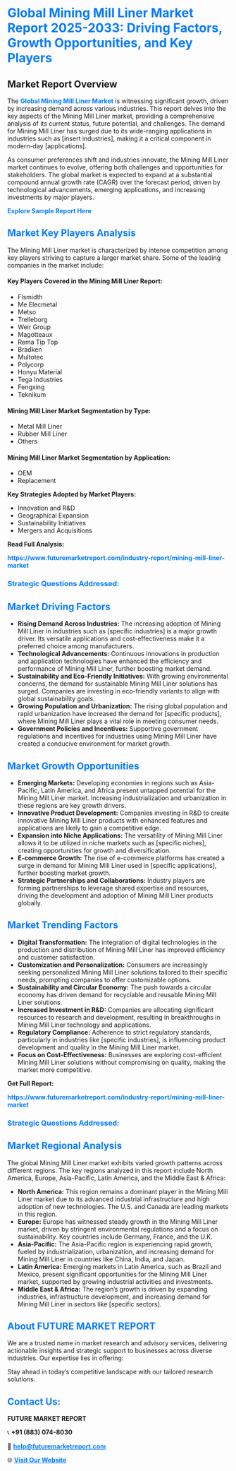 <h1 style="color: #007BFF;">Global Mining Mill Liner Market Report 2025-2033: Driving Factors, Growth Opportunities, and Key Players</h1>

<section id="overview">
<h2>Market Report Overview</h2>
<p>The <a href="https://www.futuremarketreport.com/industry-report/mining-mill-liner-market" style="color: #007BFF; text-decoration: none;"><strong>Global Mining Mill Liner Market</strong></a> is witnessing significant growth, driven by increasing demand across various industries. This report delves into the key aspects of the Mining Mill Liner market, providing a comprehensive analysis of its current status, future potential, and challenges. The demand for Mining Mill Liner has surged due to its wide-ranging applications in industries such as [insert industries], making it a critical component in modern-day [applications].</p>
<p>As consumer preferences shift and industries innovate, the Mining Mill Liner market continues to evolve, offering both challenges and opportunities for stakeholders. The global market is expected to expand at a substantial compound annual growth rate (CAGR) over the forecast period, driven by technological advancements, emerging applications, and increasing investments by major players.</p>
</section>

<section id="overview">
<p><a href="https://www.futuremarketreport.com/request-sample/reportId=40694" style="color: #007BFF; text-decoration: none;"><strong>Explore Sample Report Here</strong></a></p>
</section>

<section id="key-players">
<h2 style="color: #007BFF;">Market Key Players Analysis</h2>
<p>The Mining Mill Liner market is characterized by intense competition among key players striving to capture a larger market share. Some of the leading companies in the market include:</p>
<h4>Key Players Covered in the Mining Mill Liner Report:</h4>
<ul><li>Flsmidth</li><li>Me Elecmetal</li><li>Metso</li><li>Trelleborg</li><li>Weir Group</li><li>Magotteaux</li><li>Rema Tip Top</li><li>Bradken</li><li>Multotec</li><li>Polycorp</li><li>Honyu Material</li><li>Tega Industries</li><li>Fengxing</li><li>Teknikum</li></ul>
<h4>Mining Mill Liner Market Segmentation by Type:</h4>
<ul><li>Metal Mill Liner</li><li>Rubber Mill Liner</li><li>Others</li></ul>

<h4>Mining Mill Liner Market Segmentation by Application:</h4>
<ul><li>OEM</li><li>Replacement</li></ul>
<p><strong>Key Strategies Adopted by Market Players:</strong></p>
<ul>
<li>Innovation and R&D</li>
<li>Geographical Expansion</li>
<li>Sustainability Initiatives</li>
<li>Mergers and Acquisitions</li>
</ul>
</section>

<section>
<p><strong>Read Full Analysis: </strong></p><a href="https://www.futuremarketreport.com/industry-report/mining-mill-liner-market" style="color: #007BFF; text-decoration: none;"><strong>https://www.futuremarketreport.com/industry-report/mining-mill-liner-market</strong></a>
<h3 style="color: #007BFF;">Strategic Questions Addressed:</h3>
</section>

<section id="driving-factors">
<h2 style="color: #007BFF;">Market Driving Factors</h2>
<ul>
<li><strong>Rising Demand Across Industries:</strong> The increasing adoption of Mining Mill Liner in industries such as [specific industries] is a major growth driver. Its versatile applications and cost-effectiveness make it a preferred choice among manufacturers.</li>
<li><strong>Technological Advancements:</strong> Continuous innovations in production and application technologies have enhanced the efficiency and performance of Mining Mill Liner, further boosting market demand.</li>
<li><strong>Sustainability and Eco-Friendly Initiatives:</strong> With growing environmental concerns, the demand for sustainable Mining Mill Liner solutions has surged. Companies are investing in eco-friendly variants to align with global sustainability goals.</li>
<li><strong>Growing Population and Urbanization:</strong> The rising global population and rapid urbanization have increased the demand for [specific products], where Mining Mill Liner plays a vital role in meeting consumer needs.</li>
<li><strong>Government Policies and Incentives:</strong> Supportive government regulations and incentives for industries using Mining Mill Liner have created a conducive environment for market growth.</li>
</ul>
</section>

<section id="growth-opportunities">
<h2 style="color: #007BFF;">Market Growth Opportunities</h2>
<ul>
<li><strong>Emerging Markets:</strong> Developing economies in regions such as Asia-Pacific, Latin America, and Africa present untapped potential for the Mining Mill Liner market. Increasing industrialization and urbanization in these regions are key growth drivers.</li>
<li><strong>Innovative Product Development:</strong> Companies investing in R&D to create innovative Mining Mill Liner products with enhanced features and applications are likely to gain a competitive edge.</li>
<li><strong>Expansion into Niche Applications:</strong> The versatility of Mining Mill Liner allows it to be utilized in niche markets such as [specific niches], creating opportunities for growth and diversification.</li>
<li><strong>E-commerce Growth:</strong> The rise of e-commerce platforms has created a surge in demand for Mining Mill Liner used in [specific applications], further boosting market growth.</li>
<li><strong>Strategic Partnerships and Collaborations:</strong> Industry players are forming partnerships to leverage shared expertise and resources, driving the development and adoption of Mining Mill Liner products globally.</li>
</ul>
</section>

<section id="trending-factors">
<h2 style="color: #007BFF;">Market Trending Factors</h2>
<ul>
<li><strong>Digital Transformation:</strong> The integration of digital technologies in the production and distribution of Mining Mill Liner has improved efficiency and customer satisfaction.</li>
<li><strong>Customization and Personalization:</strong> Consumers are increasingly seeking personalized Mining Mill Liner solutions tailored to their specific needs, prompting companies to offer customizable options.</li>
<li><strong>Sustainability and Circular Economy:</strong> The push towards a circular economy has driven demand for recyclable and reusable Mining Mill Liner solutions.</li>
<li><strong>Increased Investment in R&D:</strong> Companies are allocating significant resources to research and development, resulting in breakthroughs in Mining Mill Liner technology and applications.</li>
<li><strong>Regulatory Compliance:</strong> Adherence to strict regulatory standards, particularly in industries like [specific industries], is influencing product development and quality in the Mining Mill Liner market.</li>
<li><strong>Focus on Cost-Effectiveness:</strong> Businesses are exploring cost-efficient Mining Mill Liner solutions without compromising on quality, making the market more competitive.</li>
</ul>
</section>

<section>
<p><strong>Get Full Report: </strong></p><a href="https://www.futuremarketreport.com/industry-report/mining-mill-liner-market" style="color: #007BFF; text-decoration: none;"><strong>https://www.futuremarketreport.com/industry-report/mining-mill-liner-market</strong></a>
<h3 style="color: #007BFF;">Strategic Questions Addressed:</h3>
</section>


<section id="regional-analysis">
<h2 style="color: #007BFF;">Market Regional Analysis</h2>
<p>The global Mining Mill Liner market exhibits varied growth patterns across different regions. The key regions analyzed in this report include North America, Europe, Asia-Pacific, Latin America, and the Middle East & Africa:</p>
<ul>
<li><strong>North America:</strong> This region remains a dominant player in the Mining Mill Liner market due to its advanced industrial infrastructure and high adoption of new technologies. The U.S. and Canada are leading markets in this region.</li>
<li><strong>Europe:</strong> Europe has witnessed steady growth in the Mining Mill Liner market, driven by stringent environmental regulations and a focus on sustainability. Key countries include Germany, France, and the U.K.</li>
<li><strong>Asia-Pacific:</strong> The Asia-Pacific region is experiencing rapid growth, fueled by industrialization, urbanization, and increasing demand for Mining Mill Liner in countries like China, India, and Japan.</li>
<li><strong>Latin America:</strong> Emerging markets in Latin America, such as Brazil and Mexico, present significant opportunities for the Mining Mill Liner market, supported by growing industrial activities and investments.</li>
<li><strong>Middle East & Africa:</strong> The region’s growth is driven by expanding industries, infrastructure development, and increasing demand for Mining Mill Liner in sectors like [specific sectors].</li>
</ul>
</section>

<footer>
<h2 style="color: #007BFF;">About FUTURE MARKET REPORT</h2>
<p>We are a trusted name in market research and advisory services, delivering actionable insights and strategic support to businesses across diverse industries. Our expertise lies in offering:</p>

<p>Stay ahead in today’s competitive landscape with our tailored research solutions.</p>

<h2 style="color: #007BFF;">Contact Us:</h2>
<p><strong>FUTURE MARKET REPORT</strong></p>
<p>📞 <strong>+91 (883) 074-8030</strong></p>
<p>📧 <strong><a href="mailto:help@futuremarketreport.com" style="color: #007BFF;">help@futuremarketreport.com</a></strong></p>
<p>🌐 <strong><a href="https://www.futuremarketreport.com/" style="color: #007BFF;">Visit Our Website</a></strong></p>
</footer>